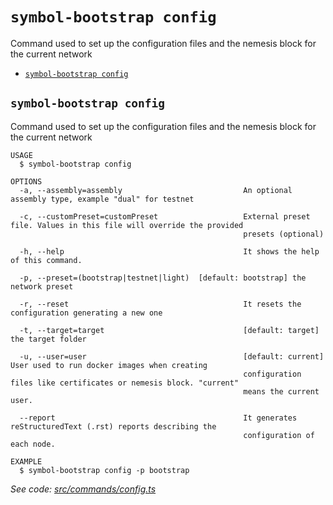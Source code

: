 `symbol-bootstrap config`
=========================

Command used to set up the configuration files and the nemesis block for the current network

* [`symbol-bootstrap config`](#symbol-bootstrap-config)

## `symbol-bootstrap config`

Command used to set up the configuration files and the nemesis block for the current network

```
USAGE
  $ symbol-bootstrap config

OPTIONS
  -a, --assembly=assembly                           An optional assembly type, example "dual" for testnet

  -c, --customPreset=customPreset                   External preset file. Values in this file will override the provided
                                                    presets (optional)

  -h, --help                                        It shows the help of this command.

  -p, --preset=(bootstrap|testnet|light)  [default: bootstrap] the network preset

  -r, --reset                                       It resets the configuration generating a new one

  -t, --target=target                               [default: target] the target folder

  -u, --user=user                                   [default: current] User used to run docker images when creating
                                                    configuration files like certificates or nemesis block. "current"
                                                    means the current user.

  --report                                          It generates reStructuredText (.rst) reports describing the
                                                    configuration of each node.

EXAMPLE
  $ symbol-bootstrap config -p bootstrap
```

_See code: [src/commands/config.ts](https://github.com/nemtech/symbol-bootstrap/blob/v0.1.2/src/commands/config.ts)_
